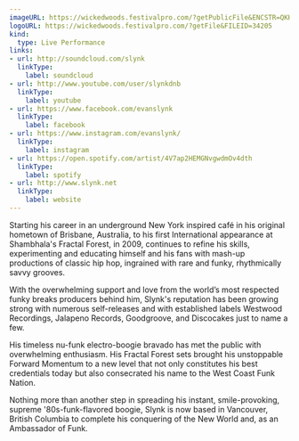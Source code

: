 ```yaml
---
imageURL: https://wickedwoods.festivalpro.com/?getPublicFile&ENCSTR=QKHcBwwpGMeUWVHJNNJq
logoURL: https://wickedwoods.festivalpro.com/?getFile&FILEID=34205
kind:
  type: Live Performance
links:
- url: http://soundcloud.com/slynk
  linkType:
    label: soundcloud
- url: http://www.youtube.com/user/slynkdnb
  linkType:
    label: youtube
- url: https://www.facebook.com/evanslynk
  linkType:
    label: facebook
- url: https://www.instagram.com/evanslynk/
  linkType:
    label: instagram
- url: https://open.spotify.com/artist/4V7ap2HEMGNvgwdmOv4dth
  linkType:
    label: spotify
- url: http://www.slynk.net
  linkType:
    label: website
---
```

Starting his career in an underground New York inspired café in his original hometown of Brisbane, Australia, to his first International appearance at Shambhala's Fractal Forest, in 2009, continues to refine his skills, experimenting and educating himself and his fans with mash-up productions of classic hip hop, ingrained with rare and funky, rhythmically savvy grooves.

With the overwhelming support and love from the world’s most respected funky breaks producers behind him, Slynk's reputation has been growing strong with numerous self-releases and with established labels Westwood Recordings, Jalapeno Records, Goodgroove, and Discocakes just to name a few.

His timeless nu-funk electro-boogie bravado has met the public with overwhelming enthusiasm.  His Fractal Forest sets brought his unstoppable Forward Momentum to a new level that not only constitutes his best credentials today but also consecrated his name to the West Coast Funk Nation.

Nothing more than another step in spreading his instant, smile-provoking,  supreme '80s-funk-flavored boogie, Slynk is now based in Vancouver, British Columbia to complete his conquering of the New World and, as an Ambassador of Funk. 
